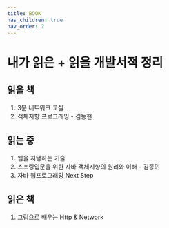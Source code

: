 ```yaml
---
title: BOOK
has_children: true
nav_order: 2
---
```


# 내가 읽은 + 읽을 개발서적 정리

## 읽을 책

1. 3분 네트워크 교실
2. 객체지향 프로그래밍 - 김동현

## 읽는 중

1. 웹을 지탱하는 기술
2. 스프링입문을 위한 자바 객체지향의 원리와 이해 - 김종민
3. 자바 웹프로그래밍 Next Step

## 읽은 책

1. 그림으로 배우는 Http & Network

